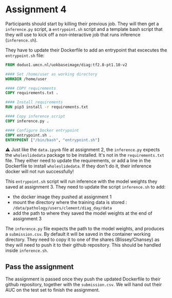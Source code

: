# Assignment 4

Participants should start by killing their previous job. They will then get a `inference.py` script, a `entrypoint.sh` script and a template bash script that they will use to kick off a non-interactive job that runs inference (`inference.sh`).

They have to update their Dockerfile to add an entrypoint that excecutes the `entrypoint.sh` file:

```Dockerfile
FROM doduo1.umcn.nl/uokbaseimage/diag:tf2.8-pt1.10-v2

#### Set /home/user as working directory
WORKDIR /home/user

#### COPY requirements
COPY requirements.txt .

#### Install requirements
RUN pip3 install -r requirements.txt

#### Copy inference script
COPY inference.py .

#### Configure Docker entrypoint
COPY entrypoint.sh .
ENTRYPOINT ["/bin/bash", "entrypoint.sh"]
```

:warning: Just like the `data.ipynb` file at assignment 2, the `inference.py` expects the `wholeslidedata` package to be installed. It's not in the `requirements.txt` file. They either need to update the requirements, or add a line in the Dockerfile to install `wholeslidedata`. If they don't do it, their inference docker will not run successfully!

This `entrypoint.sh` script will run inference with the model weights they saved at assignment 3. They need to update the script `inference.sh` to add:
* the docker image they pushed at assignment 1
* mount the directory where the training data is stored : `/data/pathology/users/clement/diag_day/data`
* add the path to where they saved the model weights at the end of assignment 3

The `inference.py` file expects the path to the model weights, and produces a `submission.csv`. By default it will be saved in the container working directory. They need to copy it to one of the shares (Blissey/Chansey) as they will need to push it to their github repository. This should be handled inside `inference.sh`.

## Pass the assignment

The assignment is passed once they push the updated Dockerfile to their github repository, together with the `submission.csv`. We will hand out their AUC on the test set to finish the assignment.

